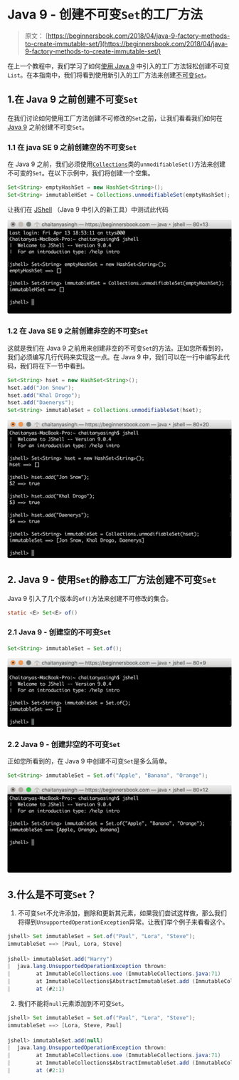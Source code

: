 # Java 9 - 创建不可变`Set`的工厂方法

> 原文： [https://beginnersbook.com/2018/04/java-9-factory-methods-to-create-immutable-set/](https://beginnersbook.com/2018/04/java-9-factory-methods-to-create-immutable-set/)

在上一个教程中，我们学习了如何[使用 Java 9](https://beginnersbook.com/2018/04/java-9-factory-method-to-create-immutable-list/) 中引入的工厂方法轻松创建不可变`List`。在本指南中，我们将看到使用新引入的工厂方法来创建[不可变`Set`](https://beginnersbook.com/2013/12/hashset-class-in-java-with-example/)。

## 1.在 Java 9 之前创建不可变`Set`

在我们讨论如何使用工厂方法创建不可修改的`Set`之前，让我们看看我们如何在 [Java 9](https://beginnersbook.com/2018/04/java-9-features-with-examples/) 之前创建不可变`Set`。

### 1.1 在 java SE 9 之前创建空的不可变`Set`

在 Java 9 之前，我们必须使用[`Collections`](https://beginnersbook.com/java-collections-tutorials/)类的`unmodifiableSet()`方法来创建不可变的`Set`。在以下示例中，我们将创建一个空集。

```java
Set<String> emptyHashSet = new HashSet<String>();
Set<String> immutableHSet = Collections.unmodifiableSet(emptyHashSet);
```

让我们在 [JShell](https://beginnersbook.com/2018/04/java-9-jshell-repl/) （Java 9 中引入的新工具）中测试此代码


![Creating Empty Set Before Java 9](img/fe17c0a141669d16d226e9445d0e7fb6.jpg)

### 1.2 在 Java SE 9 之前创建非空的不可变`Set`

这就是我们在 Java 9 之前用来创建非空的不可变`Set`的方法。正如您所看到的，我们必须编写几行代码来实现这一点。在 Java 9 中，我们可以在一行中编写此代码，我们将在下一节中看到。

```java
Set<String> hset = new HashSet<String>();
hset.add("Jon Snow");
hset.add("Khal Drogo");
hset.add("Daenerys");
Set<String> immutableSet = Collections.unmodifiableSet(hset); 
```


![Non Empty immutable Set before java 9](img/2b4dd6c053df25c427f0a2540bb585ff.jpg)

## 2\. Java 9 - 使用`Set`的静态工厂方法创建不可变`Set`

Java 9 引入了几个版本的`of()`方法来创建不可修改的集合。

```java
static <E> Set<E> of()
```

### 2.1 Java 9 - 创建空的不可变`Set`

```java
Set<String> immutableSet = Set.of();
```


![Creating Empty Set in Java 9 using Factory Methods](img/258153f3df024300994f1ff034cf8d1d.jpg)

### 2.2 Java 9 - 创建非空的不可变`Set`

正如您所看到的，在 Java 9 中创建不可变`Set`是多么简单。

```java
Set<String> immutableSet = Set.of("Apple", "Banana", "Orange");
```


![Creating Non Empty Set in Java 9 using method of()](img/14d876da74ee63cfa3e12c299ac28731.jpg)

## 3.什么是不可变`Set`？

1.  不可变`Set`不允许添加，删除和更新其元素，如果我们尝试这样做，那么我们将得到`UnsupportedOperationException`异常。让我们举个例子来看看这个。

```java
jshell> Set immutableSet = Set.of("Paul", "Lora", "Steve");
immutableSet ==> [Paul, Lora, Steve]

jshell> immutableSet.add("Harry")
|  java.lang.UnsupportedOperationException thrown: 
|        at ImmutableCollections.uoe (ImmutableCollections.java:71)
|        at ImmutableCollections$AbstractImmutableSet.add (ImmutableCollections.java:281)
|        at (#2:1)
```

2.  我们不能将`null`元素添加到不可变`Set`。

```java
jshell> Set immutableSet = Set.of("Paul", "Lora", "Steve");
immutableSet ==> [Lora, Steve, Paul]

jshell> immutableSet.add(null)
|  java.lang.UnsupportedOperationException thrown: 
|        at ImmutableCollections.uoe (ImmutableCollections.java:71)
|        at ImmutableCollections$AbstractImmutableSet.add (ImmutableCollections.java:281)
|        at (#2:1)
```